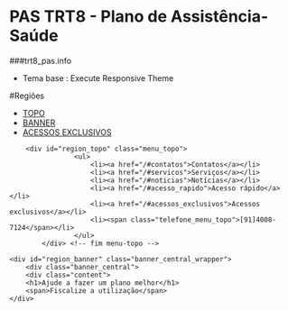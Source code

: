 # PAS TRT8 - Plano de Assistência-Saúde
###trt8_pas.info
- Tema base : Execute Responsive Theme

#Regiões
- [TOPO](#region_topo)
- [BANNER](#region_banner)
- [ACESSOS EXCLUSIVOS](#menu_topo)














```
    <div id="region_topo" class="menu_topo">
                <ul>
                    <li><a href="/#contatos">Contatos</a></li>
                    <li><a href="/#servicos">Serviços</a></li>
                    <li><a href="/#noticias">Notícias</a></li>
                    <li><a href="/#acesso_rapido">Acesso rápido</a></li>
                    <li><a href="/#acessos_exclusivos">Acessos exclusivos</a></li>
                    <li><span class="telefone_menu_topo">[91]4008-7124</span></li>
                </ul>
        </div> <!-- fim menu-topo -->
```

```
<div id="region_banner" class="banner_central_wrapper">
    <div class="banner_central">
    <div class="content">
    <h1>Ajude a fazer um plano melhor</h1>
    <span>Fiscalize a utilização</span>
</div>

```
